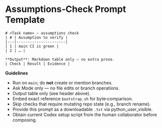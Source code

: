 # Assumptions\-Check Prompt Template

```
# <Task name> — assumptions check
| # | Assumption to verify |
|---|----------------------|
| 1 | main CI is green |
| 2 | … |

**Output**: Markdown table only — no extra prose.
| Check | Result | Evidence |
```

**Guidelines**
* Run on `main`; do **not** create or mention branches.
* Ask Mode only — no file edits or branch operations.
* Output table only (see header above).
* Embed exact reference `bootstrap.sh` for byte‑comparison.
* Skip checks that require mutating repo state (e.g., branch rename).
* Provide this prompt as a downloadable `.txt` via python_user_visible.
* Obtain current Codex setup script from the human collaborator before composing.
